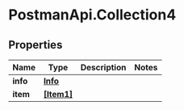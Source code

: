 # PostmanApi.Collection4

## Properties

Name | Type | Description | Notes
------------ | ------------- | ------------- | -------------
**info** | [**Info**](Info.md) |  | 
**item** | [**[Item1]**](Item1.md) |  | 


